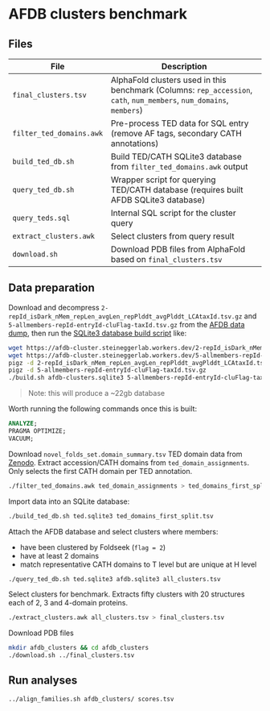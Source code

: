 # AFDB clusters benchmark
## Files
| File | Description |
| --- | --- |
| `final_clusters.tsv` | AlphaFold clusters used in this benchmark (Columns: `rep_accession`, `cath`, `num_members`, `num_domains`, `members`) |
| `filter_ted_domains.awk` | Pre-process TED data for SQL entry (remove AF tags, secondary CATH annotations) |
| `build_ted_db.sh` | Build TED/CATH SQLite3 database from `filter_ted_domains.awk` output |
| `query_ted_db.sh` | Wrapper script for querying TED/CATH database (requires built AFDB SQLite3 database) |
| `query_teds.sql` | Internal SQL script for the cluster query |
| `extract_clusters.awk` | Select clusters from query result |
| `download.sh` | Download PDB files from AlphaFold based on `final_clusters.tsv` |


## Data preparation
Download and decompress `2-repId_isDark_nMem_repLen_avgLen_repPlddt_avgPlddt_LCAtaxId.tsv.gz` and
`5-allmembers-repId-entryId-cluFlag-taxId.tsv.gz` from the [AFDB data dump](https://afdb-cluster.steineggerlab.workers.dev/),
then run the [SQLite3 database build script](https://github.com/steineggerlab/afdb-clusters-web/blob/main/data/build.sh) like:
```sh
wget https://afdb-cluster.steineggerlab.workers.dev/2-repId_isDark_nMem_repLen_avgLen_repPlddt_avgPlddt_LCAtaxId.tsv.gz
wget https://afdb-cluster.steineggerlab.workers.dev/5-allmembers-repId-entryId-cluFlag-taxId.tsv.gz
pigz -d 2-repId_isDark_nMem_repLen_avgLen_repPlddt_avgPlddt_LCAtaxId.tsv.gz
pigz -d 5-allmembers-repId-entryId-cluFlag-taxId.tsv.gz
./build.sh afdb-clusters.sqlite3 5-allmembers-repId-entryId-cluFlag-taxId.tsv 2-repId_isDark_nMem_repLen_avgLen_repPlddt_avgPlddt_LCAtaxId.tsv
```
> Note: this will produce a ~22gb database

Worth running the following commands once this is built:
```sql
ANALYZE;
PRAGMA OPTIMIZE;
VACUUM;
```

Download `novel_folds_set.domain_summary.tsv` TED domain data from [Zenodo](https://zenodo.org/records/10848710).
Extract accession/CATH domains from `ted_domain_assignments`.
Only selects the first CATH domain per TED annotation.
```sh
./filter_ted_domains.awk ted_domain_assignments > ted_domains_first_split.tsv
```

Import data into an SQLite database:
```sh
./build_ted_db.sh ted.sqlite3 ted_domains_first_split.tsv
```

Attach the AFDB database and select clusters where members:
* have been clustered by Foldseek (`flag = 2`)
* have at least 2 domains
* match representative CATH domains to T level but are unique at H level
```sh
./query_ted_db.sh ted.sqlite3 afdb.sqlite3 all_clusters.tsv
```

Select clusters for benchmark.
Extracts fifty clusters with 20 structures each of 2, 3 and 4-domain proteins.
```sh
./extract_clusters.awk all_clusters.tsv > final_clusters.tsv
```

Download PDB files
```sh
mkdir afdb_clusters && cd afdb_clusters
./download.sh ../final_clusters.tsv
```

## Run analyses
```sh
../align_families.sh afdb_clusters/ scores.tsv
```